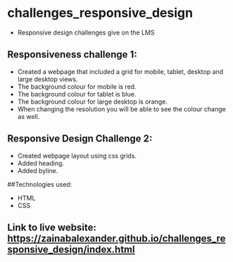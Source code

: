 # challenges_responsive_design
- Responsive design challenges give on the LMS

## Responsiveness challenge 1:

- Created a webpage that included a grid for mobile, tablet, desktop and large desktop views. 
- The background colour for mobile is  red. 
- The background colour for tablet is blue.
- The background colour for large desktop is orange.
- When changing the resolution you will be able to see the colour change as well.

## Responsive Design Challenge 2:
- Created webpage layout using css grids.
- Added heading.
- Added byline.


##Technologies used:
- HTML
- CSS 

## Link to live website: https://zainabalexander.github.io/challenges_responsive_design/index.html

